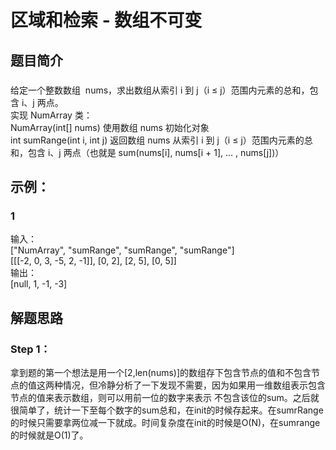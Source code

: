 # 区域和检索 - 数组不可变
## 题目简介
###   
给定一个整数数组  nums，求出数组从索引 i 到 j（i ≤ j）范围内元素的总和，包含 i、j 两点。  
实现 NumArray 类：  
NumArray(int[] nums) 使用数组 nums 初始化对象  
int sumRange(int i, int j) 返回数组 nums 从索引 i 到 j（i ≤ j）范围内元素的总和，包含 i、j 两点（也就是 sum(nums[i], nums[i + 1], ... , nums[j])）
## 示例：  
### 1  
输入：  
["NumArray", "sumRange", "sumRange", "sumRange"]  
[[[-2, 0, 3, -5, 2, -1]], [0, 2], [2, 5], [0, 5]]  
输出：  
[null, 1, -1, -3]  
## 解题思路
### Step 1：  
拿到题的第一个想法是用一个[2,len(nums)]的数组存下包含节点的值和不包含节点的值这两种情况，但冷静分析了一下发现不需要，因为如果用一维数组表示包含节点的值来表示数组，则可以用前一位的数字来表示
不包含该位的sum。之后就很简单了，统计一下至每个数字的sum总和，在init的时候存起来。在sumrRange的时候只需要拿两位减一下就成。时间复杂度在init的时候是O(N)，在sumrange的时候就是O(1)了。
